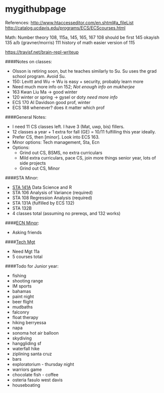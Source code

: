 # mygithubpage

References:
http://www.htaccesseditor.com/en.shtml#a_fileList
http://catalog.ucdavis.edu/programs/ECS/ECScourses.html

Math:
  Number theory
  108, 115a, 145, 165, 167
  108 should be first
  145 okayish
  135 a/b (gravner/morris)
  111 history of math easier version of 115

https://travisf.net/brain-repl-writeup

####Notes on classes:
* Olsson is retiring soon, but he teaches similarly to Su. Su uses the grad school program. Avoid Su.
* 150: Levitt and Wu -> Wu is easy + security, probably learn more
* Need much more info on 152; *Not enough info on mukherjee*
* 163 Kwan Liu Ma -> good winter
* 120 winter or spring -> gysel or doty *need more info*
* ECS 170 AI Davidson good prof, winter
* ECS 188 whenever? does it matter which prof

####General Notes:
* I need 11 CS classes left. I have 3 (Mat, uwp, bis) fillers. 
* 12 classes a year + 1 extra for fall (GE) = 10/11 fulfilling this year ideally. 
* Prefer CS, then [minor]. Look into ECS 163. 
* Minor options: Tech management, Sta, Ecn
* Options: 
  * Grind out CS, BSMS, no extra curriculars
  * Mild extra curriculars, pace CS, join more things senior year, lots of side projects
  * Grind out CS, Minor

####STA Minor:
* [STA 141A](http://www.stat.ucdavis.edu/courses/expanded-course-descriptions/sta-141A.html) Data Science and R
* STA 106 Analysis of Variance (required)
* STA 108 Regression Analysis (required)
* STA 131A (fulfilled by ECS 132)
* STA 132B
* 4 classes total (assuming no prereqs, and 132 works)

####[ECN Minor](http://catalog.ucdavis.edu/programs/ECN/ECNreqt.html):
* Asking friends

####[Tech Mgt](http://catalog.ucdavis.edu/programs/GSM/GSMreqt.html)
* Need Mgt 11a
* 5 courses total

####Todo for Junior year:
* fishing
* shooting range
* IM sports
* bahamas
* paint night
* beer flight
* mudbaths
* falconry
* float therapy
* hiking berryessa
* napa
* sonoma hot air balloon 
* skydiving
* hanggliding sf
* waterfall hike
* ziplining santa cruz
* bars
* exploratorium - thursday night
* warriors game
* chocolate fish - coffee
* osteria fasulo west davis
* houseboating

